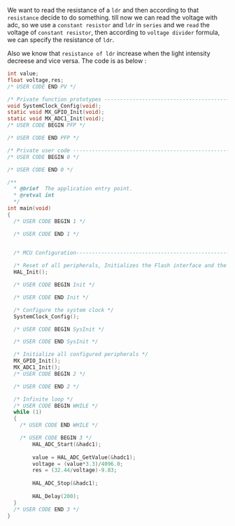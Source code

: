 We want to read the resistance of a `ldr` and then according to that `resistance` decide to do something. till now we can read the voltage with adc, so we use a `constant resistor`
and `ldr` in `series` and we `read` the voltage of `constant resistor`, then according to `voltage divider` formula, we can specify the resistance of `ldr`.

Also we know that `resistance of ldr` increase when the light intensity decreese and vice versa. The code is as below :

```c
int value;
float voltage,res;
/* USER CODE END PV */

/* Private function prototypes -----------------------------------------------*/
void SystemClock_Config(void);
static void MX_GPIO_Init(void);
static void MX_ADC1_Init(void);
/* USER CODE BEGIN PFP */

/* USER CODE END PFP */

/* Private user code ---------------------------------------------------------*/
/* USER CODE BEGIN 0 */

/* USER CODE END 0 */

/**
  * @brief  The application entry point.
  * @retval int
  */
int main(void)
{
  /* USER CODE BEGIN 1 */

  /* USER CODE END 1 */
  

  /* MCU Configuration--------------------------------------------------------*/

  /* Reset of all peripherals, Initializes the Flash interface and the Systick. */
  HAL_Init();

  /* USER CODE BEGIN Init */

  /* USER CODE END Init */

  /* Configure the system clock */
  SystemClock_Config();

  /* USER CODE BEGIN SysInit */

  /* USER CODE END SysInit */

  /* Initialize all configured peripherals */
  MX_GPIO_Init();
  MX_ADC1_Init();
  /* USER CODE BEGIN 2 */

  /* USER CODE END 2 */

  /* Infinite loop */
  /* USER CODE BEGIN WHILE */
  while (1)
  {
    /* USER CODE END WHILE */

    /* USER CODE BEGIN 3 */
		HAL_ADC_Start(&hadc1);
		
		value = HAL_ADC_GetValue(&hadc1);
		voltage = (value*3.3)/4096.0;
		res = (32.44/voltage)-9.83;
    
		HAL_ADC_Stop(&hadc1);
			
		HAL_Delay(200);
  }
  /* USER CODE END 3 */
}
```
